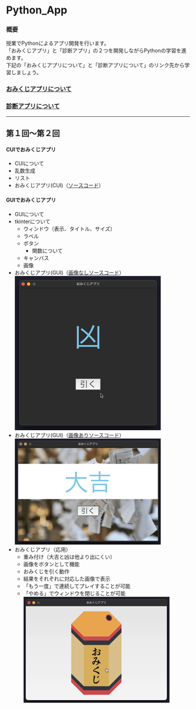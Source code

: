 # Python_App

### 概要
授業でPythonによるアプリ開発を行います。<br>
「おみくじアプリ」と「診断アプリ」の２つを開発しながらPythonの学習を進めます。<br>
下記の「おみくじアプリについて」と「診断アプリについて」のリンク先から学習しましょう。<br>

### [おみくじアプリについて](https://github.com/UC-k/Python_App/blob/main/omikuji.md)
### [診断アプリについて](#)

---

## 第１回〜第２回
#### CUIでおみくじアプリ
- CUIについて
- 乱数生成
- リスト
- おみくじアプリ(CUI)（[ソースコード](https://github.com/UC-k/Python_App/blob/main/omikuji01.py)）
#### GUIでおみくじアプリ
- GUIについて
- tkinterについて
  - ウィンドウ（表示、タイトル、サイズ）
  - ラベル
  - ボタン
    - 関数について
  - キャンバス
  - 画像
- おみくじアプリ(GUI)（[画像なしソースコード](https://github.com/UC-k/Python_App/blob/main/omikuji02.py)）<br>
  ![サンプル](https://github.com/UC-k/Python_App/blob/main/img/omikuji02.gif)
- おみくじアプリ(GUI)（[画像ありソースコード](https://github.com/UC-k/Python_App/blob/main/omikuji03.py)）<br>
  ![サンプル](https://github.com/UC-k/Python_App/blob/main/img/omikuji03.gif)
- おみくじアプリ（応用）
  - 重み付け（大吉と凶は他より出にくい）
  - 画像をボタンとして機能
  - おみくじを引く動作
  - 結果をそれぞれに対応した画像で表示
  - 「もう一度」で連続してプレイすることが可能
  - 「やめる」でウィンドウを閉じることが可能
  ![サンプル](https://github.com/UC-k/Python_App/blob/main/img/omikuji04.gif)
